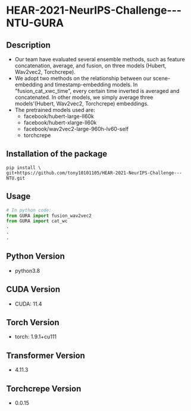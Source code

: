 # HEAR-2021-NeurIPS-Challenge---NTU-GURA

## Description

- Our team have evaluated several ensemble methods, such as feature concatenation, average, and fusion, on three models (Hubert, Wav2vec2, Torchcrepe).
- We adopt two methods on the relationship between our scene-embedding and timestamp-embedding models. In "fusion_cat_xwc_time", every certain time inverted is averaged and concatenated. In other models, we simply average three models'(Hubert, Wav2vec2, Torchcrepe) embeddings.
- The pretrained models used are:
  - facebook/hubert-large-ll60k
  - facebook/hubert-xlarge-ll60k
  - facebook/wav2vec2-large-960h-lv60-self
  - torchcrepe
  
## Installation of the package

```shell
pip install \
git+https://github.com/tony10101105/HEAR-2021-NeurIPS-Challenge---NTU.git
```

## Usage

```python
# In python code:
from GURA import fusion_wav2vec2
from GURA import cat_wc
.
.
.
```

## Python Version

* python3.8

## CUDA Version

* CUDA: 11.4

## Torch Version
* torch: 1.9.1+cu111

## Transformer Version

* 4.11.3

## Torchcrepe Version

* 0.0.15
